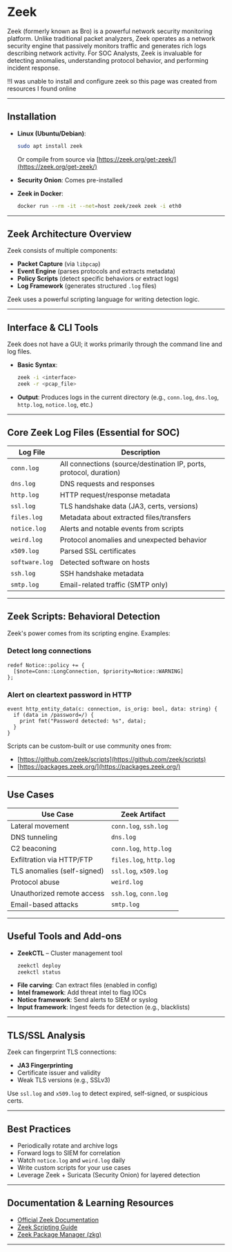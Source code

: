 # Zeek 

Zeek (formerly known as Bro) is a powerful network security monitoring platform. Unlike traditional packet analyzers, Zeek operates as a network security engine that passively monitors traffic and generates rich logs describing network activity. For SOC Analysts, Zeek is invaluable for detecting anomalies, understanding protocol behavior, and performing incident response.

!!I was unable to install and configure zeek so this page was created from resources I found online

---

## Installation

- **Linux (Ubuntu/Debian)**:

  ```bash
  sudo apt install zeek
  ```

  Or compile from source via [https://zeek.org/get-zeek/](https://zeek.org/get-zeek/)

- **Security Onion**: Comes pre-installed

- **Zeek in Docker**:

  ```bash
  docker run --rm -it --net=host zeek/zeek zeek -i eth0
  ```

---

##  Zeek Architecture Overview

Zeek consists of multiple components:

- **Packet Capture** (via `libpcap`)
- **Event Engine** (parses protocols and extracts metadata)
- **Policy Scripts** (detect specific behaviors or extract logs)
- **Log Framework** (generates structured `.log` files)

Zeek uses a powerful scripting language for writing detection logic.

---

## Interface & CLI Tools

Zeek does not have a GUI; it works primarily through the command line and log files.

- **Basic Syntax**:
  ```bash
  zeek -i <interface>
  zeek -r <pcap_file>
  ```
- **Output**: Produces logs in the current directory (e.g., `conn.log`, `dns.log`, `http.log`, `notice.log`, etc.)

---

## Core Zeek Log Files (Essential for SOC)

| Log File       | Description                                                        |
| -------------- | ------------------------------------------------------------------ |
| `conn.log`     | All connections (source/destination IP, ports, protocol, duration) |
| `dns.log`      | DNS requests and responses                                         |
| `http.log`     | HTTP request/response metadata                                     |
| `ssl.log`      | TLS handshake data (JA3, certs, versions)                          |
| `files.log`    | Metadata about extracted files/transfers                           |
| `notice.log`   | Alerts and notable events from scripts                             |
| `weird.log`    | Protocol anomalies and unexpected behavior                         |
| `x509.log`     | Parsed SSL certificates                                            |
| `software.log` | Detected software on hosts                                         |
| `ssh.log`      | SSH handshake metadata                                             |
| `smtp.log`     | Email-related traffic (SMTP only)                                  |

---

## Zeek Scripts: Behavioral Detection

Zeek's power comes from its scripting engine. Examples:

### Detect long connections

```zeek
redef Notice::policy += {
  [$note=Conn::LongConnection, $priority=Notice::WARNING]
};
```

### Alert on cleartext password in HTTP

```zeek
event http_entity_data(c: connection, is_orig: bool, data: string) {
  if (data in /password=/) {
    print fmt("Password detected: %s", data);
  }
}
```

Scripts can be custom-built or use community ones from:

- [https://github.com/zeek/scripts](https://github.com/zeek/scripts)
- [https://packages.zeek.org/](https://packages.zeek.org/)

---

## Use Cases

| Use Case                    | Zeek Artifact           |
| --------------------------- | ----------------------- |
| Lateral movement            | `conn.log`, `ssh.log`   |
| DNS tunneling               | `dns.log`               |
| C2 beaconing                | `conn.log`, `http.log`  |
| Exfiltration via HTTP/FTP   | `files.log`, `http.log` |
| TLS anomalies (self-signed) | `ssl.log`, `x509.log`   |
| Protocol abuse              | `weird.log`             |
| Unauthorized remote access  | `ssh.log`, `conn.log`   |
| Email-based attacks         | `smtp.log`              |

---

## Useful Tools and Add-ons

- **ZeekCTL** – Cluster management tool
  ```bash
  zeekctl deploy
  zeekctl status
  ```
- **File carving**: Can extract files (enabled in config)
- **Intel framework**: Add threat intel to flag IOCs
- **Notice framework**: Send alerts to SIEM or syslog
- **Input framework**: Ingest feeds for detection (e.g., blacklists)

---

## TLS/SSL Analysis

Zeek can fingerprint TLS connections:

- **JA3 Fingerprinting**
- Certificate issuer and validity
- Weak TLS versions (e.g., SSLv3)

Use `ssl.log` and `x509.log` to detect expired, self-signed, or suspicious certs.

---

## Best Practices

- Periodically rotate and archive logs
- Forward logs to SIEM for correlation
- Watch `notice.log` and `weird.log` daily
- Write custom scripts for your use cases
- Leverage Zeek + Suricata (Security Onion) for layered detection

---

## Documentation & Learning Resources

- [Official Zeek Documentation](https://docs.zeek.org/)
- [Zeek Scripting Guide](https://docs.zeek.org/en/current/scripting/index.html)
- [Zeek Package Manager (zkg)](https://docs.zeek.org/projects/package-manager/en/stable/)

---
